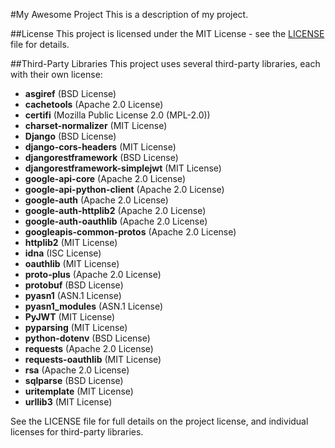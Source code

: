 #My Awesome Project
This is a description of my project.

##License
This project is licensed under the MIT License - see the [LICENSE](./LICENSE) file for details.

##Third-Party Libraries
This project uses several third-party libraries, each with their own license:

- **asgiref** (BSD License)
- **cachetools** (Apache 2.0 License)
- **certifi** (Mozilla Public License 2.0 (MPL-2.0))
- **charset-normalizer** (MIT License)
- **Django** (BSD License)
- **django-cors-headers** (MIT License)
- **djangorestframework** (BSD License)
- **djangorestframework-simplejwt** (MIT License)
- **google-api-core** (Apache 2.0 License)
- **google-api-python-client** (Apache 2.0 License)
- **google-auth** (Apache 2.0 License)
- **google-auth-httplib2** (Apache 2.0 License)
- **google-auth-oauthlib** (Apache 2.0 License)
- **googleapis-common-protos** (Apache 2.0 License)
- **httplib2** (MIT License)
- **idna** (ISC License)
- **oauthlib** (MIT License)
- **proto-plus** (Apache 2.0 License)
- **protobuf** (BSD License)
- **pyasn1** (ASN.1 License)
- **pyasn1_modules** (ASN.1 License)
- **PyJWT** (MIT License)
- **pyparsing** (MIT License)
- **python-dotenv** (BSD License)
- **requests** (Apache 2.0 License)
- **requests-oauthlib** (MIT License)
- **rsa** (Apache 2.0 License)
- **sqlparse** (BSD License)
- **uritemplate** (MIT License)
- **urllib3** (MIT License)


See the LICENSE file for full details on the project license, and individual licenses for third-party libraries.
